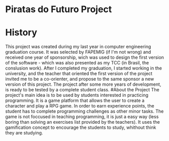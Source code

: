 # Piratas do Futuro Project
# History
This project was created during my last year in computer engineering graduation course. 
It was selected by FAPEMIG (if I'm not wrong) and received one year of sponsorship, wich was used to design the first version of the software - which was also presented as my TCC (in Brasil, the conslusion work).
After I completed my graduation, I started working in the university, and the teacher that oriented the first version of the project invited me to be a co-orienter, and propose to the same sponsor a new version of this project.
The project after some more years of development, is ready to be tested by a complete student class.
#About the Project
The project's main idea is to be used by students interested in practicing programming. It is a game platform that allows the user to create a character and play a RPG game. In order to earn experience points, the student has to complete programming challenges as other minor tasks. 
The game is not foccused in teaching programming,  it is just a easy way (less boring than solving an exercises list provided by the teachers). It uses the gamification concept to encourage the students to study, whithout think they are studying.
